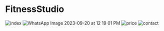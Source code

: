 # FitnessStudio
![index](https://github.com/druthi23/FitnessStudio/assets/121189262/4b5c5fb1-ab64-4b9e-9ef4-c29a062194e7)
![WhatsApp Image 2023-09-20 at 12 19 01 PM](https://github.com/druthi23/FitnessStudio/assets/121189262/f2d5acdb-19ae-49f3-8fa9-a95e0bbd6d9f)
![price](https://github.com/druthi23/FitnessStudio/assets/121189262/70f74f30-3fe3-4978-b685-503fbac6532c)
![contact](https://github.com/druthi23/FitnessStudio/assets/121189262/28ce65c3-39bf-4bc9-ab3c-9ba23d50668e)
